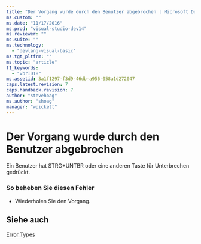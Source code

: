 ```yaml
---
title: "Der Vorgang wurde durch den Benutzer abgebrochen | Microsoft Docs"
ms.custom: ""
ms.date: "11/17/2016"
ms.prod: "visual-studio-dev14"
ms.reviewer: ""
ms.suite: ""
ms.technology: 
  - "devlang-visual-basic"
ms.tgt_pltfrm: ""
ms.topic: "article"
f1_keywords: 
  - "vbrID18"
ms.assetid: 3a1f1297-f3d9-46db-a956-058a1d272047
caps.latest.revision: 7
caps.handback.revision: 7
author: "stevehoag"
ms.author: "shoag"
manager: "wpickett"
---
```

# Der Vorgang wurde durch den Benutzer abgebrochen
Ein Benutzer hat STRG\+UNTBR oder eine anderen Taste für Unterbrechen gedrückt.  
  
### So beheben Sie diesen Fehler  
  
-   Wiederholen Sie den Vorgang.  
  
## Siehe auch  
 [Error Types](../../visual-basic/programming-guide/language-features/error-types.md)